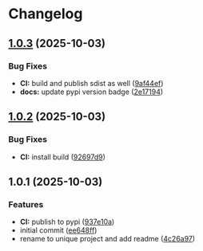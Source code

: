 # Changelog

## [1.0.3](https://github.com/meysam81/sitemap-harvester/compare/v1.0.2...v1.0.3) (2025-10-03)


### Bug Fixes

* **CI:** build and publish sdist as well ([9af44ef](https://github.com/meysam81/sitemap-harvester/commit/9af44ef3842fe84c55fde3e5f0ef5f7f19b45397))
* **docs:** update pypi version badge ([2e17194](https://github.com/meysam81/sitemap-harvester/commit/2e17194b567d57acd4b4ba4e93c473e83580436f))

## [1.0.2](https://github.com/meysam81/sitemap-harvester/compare/v1.0.1...v1.0.2) (2025-10-03)


### Bug Fixes

* **CI:** install build ([92697d9](https://github.com/meysam81/sitemap-harvester/commit/92697d9b0eae1edc0f3b5460e8456a70fe597ffa))

## 1.0.1 (2025-10-03)


### Features

* **CI:** publish to pypi ([937e10a](https://github.com/meysam81/sitemap-harvester/commit/937e10aec59326aed5b6193fdc5981fd8cdaa629))
* initial commit ([ee648ff](https://github.com/meysam81/sitemap-harvester/commit/ee648ffa495bce2672f150093e01bfacc15cebf1))
* rename to unique project and add readme ([4c26a97](https://github.com/meysam81/sitemap-harvester/commit/4c26a97ac79f2a93cb1227cfade9d7120d564261))
